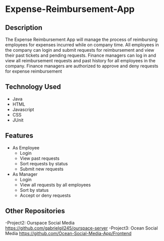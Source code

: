 # Expense-Reimbursement-App
## Description 
The Expense Reimbursement App will manage the process of reimbursing employees for expenses incurred while on company time. All employees in the company can login and submit requests for reimbursement and view their past tickets and pending requests. Finance managers can log in and view all reimbursement requests and past history for all employees in the company. Finance managers are authorized to approve and deny requests for expense reimbursement
## Technology Used
- Java
- HTML
- Javascript
- CSS
- JUnit
## Features
- As Employee
  - Login
  - View past requests
  - Sort requests by status
  - Submit new requests
- As Manager
  - Login
  - View all requests by all employees
  - Sort by status
  - Accept or deny requests

## Other Repositories
-Project2: Ourspace Social Media
https://github.com/gabrielgil245/ourspace-server
-Project3: Ocean Social Media
https://github.com/Ocean-Social-Media-App/Frontend
